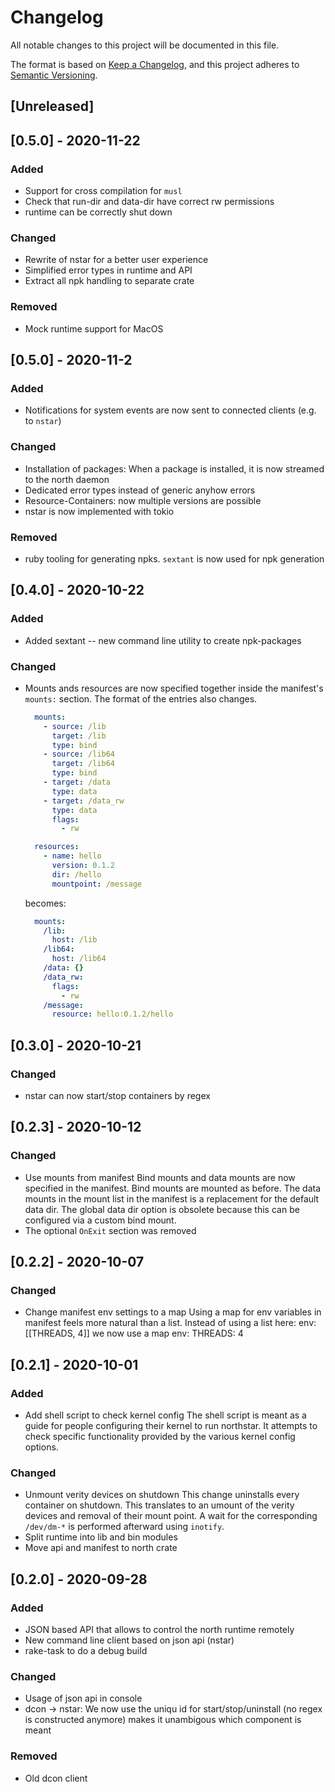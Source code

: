 
# Changelog
All notable changes to this project will be documented in this file.

The format is based on [Keep a Changelog](https://keepachangelog.com/en/1.0.0/),
and this project adheres to [Semantic Versioning](https://semver.org/spec/v2.0.0.html).

## [Unreleased]

## [0.5.0] - 2020-11-22
### Added
* Support for cross compilation for `musl`
* Check that run-dir and data-dir have correct rw permissions
* runtime can be correctly shut down

### Changed
* Rewrite of nstar for a better user experience
* Simplified error types in runtime and API
* Extract all npk handling to separate crate

### Removed
* Mock runtime support for MacOS

## [0.5.0] - 2020-11-2
### Added
* Notifications for system events are now sent to connected clients (e.g. to `nstar`)

### Changed
* Installation of packages:
  When a package is installed, it is now streamed to the north daemon
* Dedicated error types instead of generic anyhow errors
* Resource-Containers: now multiple versions are possible
* nstar is now implemented with tokio

### Removed
* ruby tooling for generating npks. `sextant` is now used for npk generation

## [0.4.0] - 2020-10-22
### Added
- Added sextant -- new command line utility to create npk-packages

### Changed
- Mounts ands resources are now specified together inside  the manifest's
  `mounts:` section. The format of the entries also changes.

  ```yaml
    mounts:
      - source: /lib
        target: /lib
        type: bind
      - source: /lib64
        target: /lib64
        type: bind
      - target: /data
        type: data
      - target: /data_rw
        type: data
        flags:
          - rw

    resources:
      - name: hello
        version: 0.1.2
        dir: /hello
        mountpoint: /message
  ```

  becomes:

  ```yaml
    mounts:
      /lib:
        host: /lib
      /lib64:
        host: /lib64
      /data: {}
      /data_rw:
        flags:
          - rw
      /message:
        resource: hello:0.1.2/hello
  ```

## [0.3.0] - 2020-10-21
### Changed
- nstar can now start/stop containers by regex

## [0.2.3] - 2020-10-12
### Changed
- Use mounts from manifest
  Bind mounts and data mounts are now specified in the manifest.
  Bind mounts are mounted as before. The data mounts in the
  mount list in the manifest is a replacement for the default
  data dir. The global data dir option is obsolete because this can
  be configured via a custom bind mount.
- The optional `OnExit` section was removed

## [0.2.2] - 2020-10-07
### Changed
- Change manifest env settings to a map
  Using a map for env variables in manifest feels more natural
  than a list.
  Instead of using a list here:
    env: [[THREADS, 4]]
  we now use a map
    env:
      THREADS: 4

## [0.2.1] - 2020-10-01
### Added
- Add shell script to check kernel config
  The shell script is meant as a guide for people configuring
  their kernel to run northstar. It attempts to check specific
  functionality provided by the various kernel config options.

### Changed
- Unmount verity devices on shutdown
  This change uninstalls every container on shutdown. This translates to an
  umount of the verity devices and removal of their mount point. A wait
  for the corresponding `/dev/dm-*` is performed afterward using `inotify`.
- Split runtime into lib and bin modules
- Move api and manifest to north crate

## [0.2.0] - 2020-09-28
### Added
- JSON based API that allows to control the north runtime remotely
- New command line client based on json api (nstar)
- rake-task to do a debug build

### Changed
- Usage of json api in console
- dcon -> nstar: We now use the uniqu id for start/stop/uninstall
  (no regex is constructed anymore)
  makes it unambigous which component is meant

### Removed
- Old dcon client
